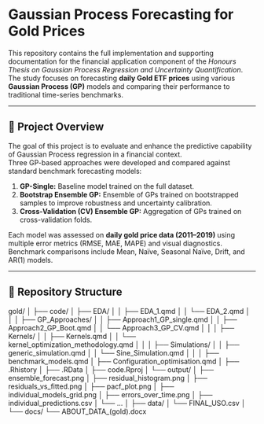 # Gaussian Process Forecasting for Gold Prices

This repository contains the full implementation and supporting documentation for the financial application component of the *Honours Thesis on Gaussian Process Regression and Uncertainty Quantification*.  
The study focuses on forecasting **daily Gold ETF prices** using various **Gaussian Process (GP)** models and comparing their performance to traditional time-series benchmarks.

---

## 🧠 Project Overview

The goal of this project is to evaluate and enhance the predictive capability of Gaussian Process regression in a financial context.  
Three GP-based approaches were developed and compared against standard benchmark forecasting models:

1. **GP-Single:** Baseline model trained on the full dataset.  
2. **Bootstrap Ensemble GP:** Ensemble of GPs trained on bootstrapped samples to improve robustness and uncertainty calibration.  
3. **Cross-Validation (CV) Ensemble GP:** Aggregation of GPs trained on cross-validation folds.

Each model was assessed on **daily gold price data (2011–2019)** using multiple error metrics (RMSE, MAE, MAPE) and visual diagnostics.  
Benchmark comparisons include Mean, Naïve, Seasonal Naïve, Drift, and AR(1) models.

---

## 📂 Repository Structure

gold/
│
├── code/
│ ├── EDA/
│ │ ├── EDA_1.qmd
│ │ └── EDA_2.qmd
│ │
│ ├── GP_Approaches/
│ │ ├── Approach1_GP_single.qmd
│ │ ├── Approach2_GP_Boot.qmd
│ │ └── Approach3_GP_CV.qmd
│ │
│ ├── Kernels/
│ │ ├── Kernels.qmd
│ │ └── kernel_optimization_methodology.qmd
│ │
│ ├── Simulations/
│ │ ├── generic_simulation.qmd
│ │ └── Sine_Simulation.qmd
│ │
│ ├── benchmark_models.qmd
│ ├── Configuration_optimisation.qmd
│ ├── .Rhistory
│ ├── .RData
│ ├── code.Rproj
│ └── output/
│ ├── ensemble_forecast.png
│ ├── residual_histogram.png
│ ├── residuals_vs_fitted.png
│ ├── pacf_plot.png
│ ├── individual_models_grid.png
│ ├── errors_over_time.png
│ ├── individual_predictions.csv
│ └── ...
│
├── data/
│ └── FINAL_USO.csv
│
└── docs/
└── ABOUT_DATA_(gold).docx